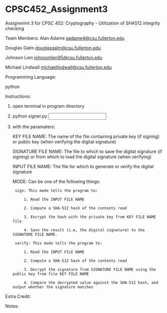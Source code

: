 # CPSC452_Assignment3
Assignemnt 3 for CPSC 452: Cryptography - Utilization of SHA512 integrity checking


Team Members:
   Alan Adame          aadame4@csu.fullerton.edu

   Douglas Galm        douglasgalm@csu.fullerton.edu

   Johnson Lien        johnsonlien95@csu.fullerton.edu

   Michael Lindwall    michaellindwall@csu.fullerton.edu




Programming Language:

python

Instructions:
1. open terminal in program directory

2. python signer.py <KEY FILE NAME> <SIGNATURE FILE NAME> <INPUT FILE NAME> <MODE>
    
3. with the paramaters:

    KEY FILE NAME: The name of the file containing private key (if signing) or public key (when verifying the digital signature)
    
    SIGNATURE FILE NAME: The file to which to save the digital signature (if signing) or from which to load the digital signature (when verifying)
    
    INPUT FILE NAME: The file for which to generate or verify the digital signature
    
    MODE: Can be one of the following things:
    
        sign: This mode tells the program to:
        
            1. Read the INPUT FILE NAME
            
            2. Compute a SHA-512 hash of the contents read
            
            3. Encrypt the hash with the private key from KEY FILE NAME file
            
            4. Save the result (i.e, the digital signature) to the SIGNATURE FILE NAME.
            
        verify: This mode tells the program to:
        
            1. Read the INPUT FILE NAME
            
            2. Compute a SHA-512 hash of the contents read
            
            3. Decrypt the signature from SIGNATURE FILE NAME using the public key from file KEY FILE NAME
            
            4. Compare the decrypted value against the SHA-512 hash, and output whether the signature matches
            
 
 Extra Credit:

 Notes:
